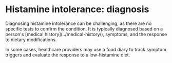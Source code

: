 [//]: # (
source: gpt-3 + jph editing
tags: diagnoses
)

# Histamine intolerance: diagnosis

Diagnosing histamine intolerance can be challenging, as there are no specific tests to confirm the condition. It is typically diagnosed based on a person's [medical history](../medical-history/\), symptoms, and the response to dietary modifications.

In some cases, healthcare providers may use a food diary to track symptom triggers and evaluate the response to a low-histamine diet.

